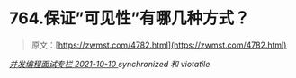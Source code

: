 <!--yml
category: 未分类
date: 0001-01-01 00:00:00
--->

# 764.保证”可见性”有哪几种方式？

> 原文：[https://zwmst.com/4782.html](https://zwmst.com/4782.html)

   [ *并发编程面试专栏* ](https://zwmst.com/%e5%b9%b6%e5%8f%91%e7%bc%96%e7%a8%8b%e9%9d%a2%e8%af%95%e4%b8%93%e6%a0%8f)*[ <time datetime="2021-10-10T22:46:23+08:00"> 2021-10-10 </time> ](https://zwmst.com/4782.html)  synchronized 和 viotatile*